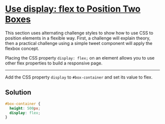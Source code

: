 # [Use display: flex to Position Two Boxes](https://learn.freecodecamp.org/responsive-web-design/css-flexbox/use-display-flex-to-position-two-boxes)

This section uses alternating challenge styles to show how to use CSS to position elements in a flexible way. First, a challenge will explain theory, then a practical challenge using a simple tweet component will apply the flexbox concept.

Placing the CSS property `display: flex;` on an element allows you to use other flex properties to build a responsive page.

---

Add the CSS property `display` to `#box-container` and set its value to flex.

## Solution

```css
#box-container {
  height: 500px;
  display: flex;
}
```